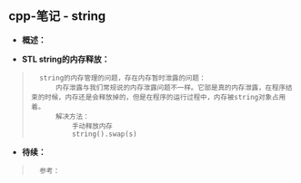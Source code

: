 ## cpp-笔记 - string
- **概述：**
>
>
>
>
>
>
>
>

- **STL string的内存释放：**
>       string的内存管理的问题，存在内存暂时泄露的问题：
>           内存泄露与我们常规说的内存泄露问题不一样。它部是真的内存泄露，在程序结束的时候，内存还是会释放掉的，但是在程序的运行过程中，内存被string对象占用着。
>           解决方法：
>               手动释放内存
>               string().swap(s)
>
>
>
>
>
>
>
>
>
>
>
>
>
>
>
>
>
>

- **待续：**
>       参考：
>
>
>
>
>
>
>
>
>
>
>
>
>
>
>
>
>
>
>
>
>
>
